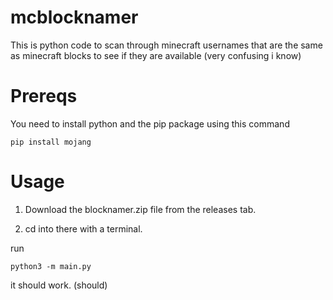 # mcblocknamer
This is python code to scan through minecraft usernames that are the same as minecraft blocks to see if they are available (very confusing i know)
# Prereqs
You need to install python and the pip package using this command
```
pip install mojang
```

# Usage

1. Download the blocknamer.zip file from the releases tab.


2. cd into there with a terminal.

run 
```
python3 -m main.py
```
it should work. (should)


